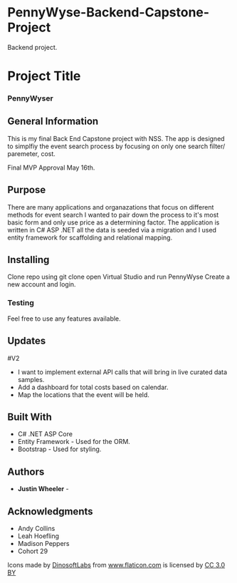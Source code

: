 # PennyWyse-Backend-Capstone-Project
Backend project. 

# Project Title

### PennyWyser

## General Information

This is my final Back End Capstone project with NSS. The app is designed to simplfiy the event search process by focusing on only one search filter/ paremeter, cost.

Final MVP Approval May 16th.

## Purpose 

There are many applications and organazations that focus on different methods for event search I wanted to pair down the process to it's most basic form and only use price as a determining factor. The application is written in C# ASP .NET all the data is seeded via a migration and I used entity framework for scaffolding and relational mapping. 

## Installing

Clone repo using git clone 
open Virtual Studio and run PennyWyse
Create a new account and login.


### Testing

Feel free to use any features available.


## Updates

#V2 
  * I want to implement external API calls that will bring in live curated data samples.
  * Add a dashboard for total costs based on calendar.
  * Map the locations that the event will be held.
  
 

## Built With

* C# .NET ASP Core
* Entity Framework - Used for the ORM.
* Bootstrap - Used for styling.

## Authors

* **Justin Wheeler** - 


## Acknowledgments

* Andy Collins
* Leah Hoefling
* Madison Peppers
* Cohort 29



<div>Icons made by <a href="https://www.flaticon.com/authors/dinosoftlabs" title="DinosoftLabs">DinosoftLabs</a> from <a href="https://www.flaticon.com/" 		    title="Flaticon">www.flaticon.com</a> is licensed by <a href="http://creativecommons.org/licenses/by/3.0/" 		    title="Creative Commons BY 3.0" target="_blank">CC 3.0 BY</a></div>
